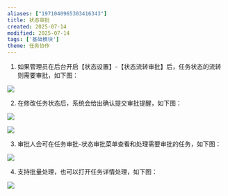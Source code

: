 ```yaml
---
aliases: ["1971040965303416343"]
title: 状态审批
created: 2025-07-14
modified: 2025-07-14
tags: ['基础模块']
theme: 任务协作
---
```


1. 如果管理员在后台开启【状态设置】-【状态流转审批】后，任务状态的流转则需要审批，如下图：

![](https://myhelpdoc.oss-cn-heyuan.aliyuncs.com/mdimages/1e687805b25e8889ee9e43d5633b9144.jpg)

2. 在修改任务状态后，系统会给出确认提交审批提醒，如下图：

![](https://myhelpdoc.oss-cn-heyuan.aliyuncs.com/mdimages/eeab908e6893422e4bacd0f170181cf2.jpg)

![](https://myhelpdoc.oss-cn-heyuan.aliyuncs.com/mdimages/d182f103434b838c78e6888ba8e8e6ac.jpg)

3. 审批人会可在任务审批-状态审批菜单查看和处理需要审批的任务，如下图：

![](https://myhelpdoc.oss-cn-heyuan.aliyuncs.com/mdimages/1544aa209d8f519d959b5e8fb6ea7137.jpg)

4. 支持批量处理，也可以打开任务详情处理，如下图：

![](https://myhelpdoc.oss-cn-heyuan.aliyuncs.com/mdimages/07f027aed16f6985f6ba0b91c778acb6.jpg)

